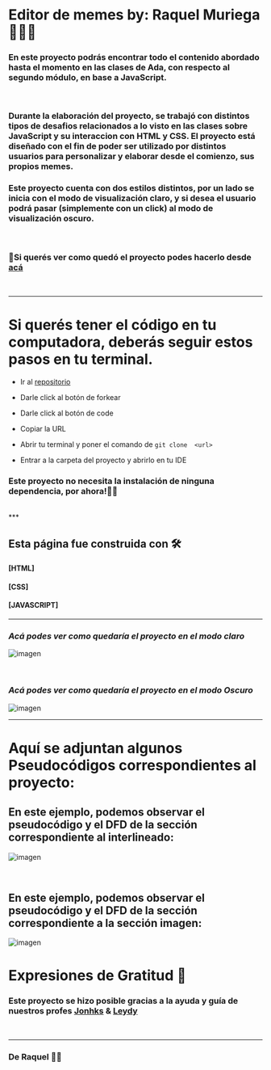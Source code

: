 # Editor de memes by: Raquel Muriega 👩🏼‍💻

### En este proyecto podrás encontrar todo el contenido abordado hasta el momento en las clases de Ada, con respecto al segundo módulo, en base a JavaScript.
<br>


### Durante la elaboración del proyecto, se trabajó con distintos tipos de desafios relacionados a lo visto en las clases sobre JavaScript y su interaccion con HTML y CSS. El proyecto está diseñado con el fin de poder ser utilizado por distintos usuarios para personalizar y elaborar desde el comienzo, sus propios memes. 
### Este proyecto cuenta con dos estilos distintos, por un lado se inicia con el modo de visualización claro, y si desea el usuario podrá pasar (simplemente con un click) al modo de visualización oscuro.  
<br>

### 📌Si querés ver como  quedó el proyecto podes hacerlo desde [acá](https://eager-brahmagupta-34b3fc.netlify.app)
<br>

***

# Si querés tener el código en tu computadora, deberás seguir estos pasos en tu terminal.


 - Ir al [repositorio](https://github.com/ReyMga/Proyecto-EditorDeMemes)


 - Darle click al botón de forkear


 - Darle click al botón de code

 - Copiar la URL

 - Abrir tu terminal y poner el comando de 
 ``` git clone  <url> ```

 - Entrar a la carpeta del proyecto y abrirlo en tu IDE

### Este proyecto no necesita la instalación de ninguna dependencia, por ahora!✋🏼

<br>
***

## Esta página fue construida con 🛠️

#### [HTML]
#### [CSS]
#### [JAVASCRIPT]

***

### _Acá podes ver como quedaría el proyecto en el modo claro_

![imagen](./img/modoClaro.png)

<br>

### _Acá podes ver como quedaría el proyecto en el modo Oscuro_

![imagen](./img/modoOscuro.png)

***


# Aquí se adjuntan algunos Pseudocódigos correspondientes al proyecto:  
## En este ejemplo, podemos observar el pseudocódigo y el DFD de la sección correspondiente al interlineado: 
![imagen](./img/pseudocodigo2.jpg)

<br>

## En este ejemplo, podemos observar el pseudocódigo y el DFD de la sección correspondiente a la sección imagen: 
![imagen](./img/pseudocodigo1.jpg)

# Expresiones de Gratitud 🎁

### Este proyecto se hizo posible gracias a la  ayuda y  guía de nuestros profes [Jonhks](https://github.com/Jonhks) & [Leydy](https://github.com/leydyk93/)

<br>

***

### De Raquel 🖤🧡